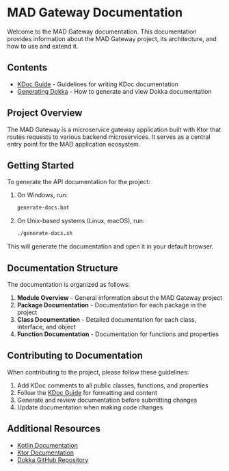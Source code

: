 # MAD Gateway Documentation

Welcome to the MAD Gateway documentation. This documentation provides information about the MAD Gateway project, its architecture, and how to use and extend it.

## Contents

- [KDoc Guide](KDocGuide.md) - Guidelines for writing KDoc documentation
- [Generating Dokka](GeneratingDokka.md) - How to generate and view Dokka documentation

## Project Overview

The MAD Gateway is a microservice gateway application built with Ktor that routes requests to various backend microservices. It serves as a central entry point for the MAD application ecosystem.

## Getting Started

To generate the API documentation for the project:

1. On Windows, run:

   ```bash
   generate-docs.bat
   ```

2. On Unix-based systems (Linux, macOS), run:

   ```bash
   ./generate-docs.sh
   ```

This will generate the documentation and open it in your default browser.

## Documentation Structure

The documentation is organized as follows:

1. **Module Overview** - General information about the MAD Gateway project
2. **Package Documentation** - Documentation for each package in the project
3. **Class Documentation** - Detailed documentation for each class, interface, and object
4. **Function Documentation** - Documentation for functions and properties

## Contributing to Documentation

When contributing to the project, please follow these guidelines:

1. Add KDoc comments to all public classes, functions, and properties
2. Follow the [KDoc Guide](KDocGuide.md) for formatting and content
3. Generate and review documentation before submitting changes
4. Update documentation when making code changes

## Additional Resources

- [Kotlin Documentation](https://kotlinlang.org/docs/home.html)
- [Ktor Documentation](https://ktor.io/docs/welcome.html)
- [Dokka GitHub Repository](https://github.com/Kotlin/dokka)
